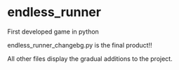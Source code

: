 # endless_runner

First developed game in python

endless_runner_changebg.py is the final product!!

All other files display the gradual additions to the project.
